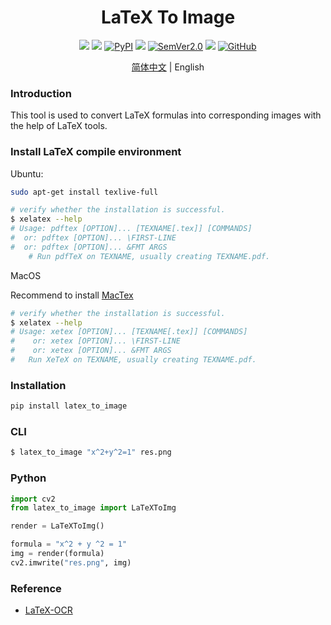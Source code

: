 <div align="center">
  <div align="center">
    <h1><b> LaTeX To Image</b></h1>
  </div>
  <a href=""><img src="https://img.shields.io/badge/Python->=3.6,<3.12-aff.svg"></a>
  <a href=""><img src="https://img.shields.io/badge/OS-Linux%2C%20Mac%2C%20Win-pink.svg"></a>
  <a href="https://pypi.org/project/latex-to-image/"><img alt="PyPI" src="https://img.shields.io/pypi/v/latex-to-image"></a>
  <a href="https://pepy.tech/project/latex-to-image"><img src="https://static.pepy.tech/personalized-badge/latex-to-image?period=total&units=abbreviation&left_color=grey&right_color=blue&left_text=Downloads""></a>
  <a href="https://semver.org/"><img alt="SemVer2.0" src="https://img.shields.io/badge/SemVer-2.0-brightgreen"></a>
  <a href="https://github.com/psf/black"><img src="https://img.shields.io/badge/code%20style-black-000000.svg"></a>
  <a href="https://github.com/SWHL/latex_to_image/blob/3aa9c53d43281e1527271da023440b8fa95a8dbf/LICENSE"><img alt="GitHub" src="https://img.shields.io/badge/license-MIT-blue"></a>

[简体中文](./docs/README_zh.md) | English
</div>

### Introduction
This tool is used to convert LaTeX formulas into corresponding images with the help of LaTeX tools.

### Install LaTeX compile environment
Ubuntu:
```bash
sudo apt-get install texlive-full

# verify whether the installation is successful.
$ xelatex --help
# Usage: pdftex [OPTION]... [TEXNAME[.tex]] [COMMANDS]
#  or: pdftex [OPTION]... \FIRST-LINE
#  or: pdftex [OPTION]... &FMT ARGS
    # Run pdfTeX on TEXNAME, usually creating TEXNAME.pdf.
```

MacOS

Recommend to install [MacTex](https://tug.org/mactex/mactex-download.html)

```bash
# verify whether the installation is successful.
$ xelatex --help
# Usage: xetex [OPTION]... [TEXNAME[.tex]] [COMMANDS]
#    or: xetex [OPTION]... \FIRST-LINE
#    or: xetex [OPTION]... &FMT ARGS
#   Run XeTeX on TEXNAME, usually creating TEXNAME.pdf.
```

### Installation
```bash
pip install latex_to_image
```

### CLI
```bash
$ latex_to_image "x^2+y^2=1" res.png
```

### Python
```python
import cv2
from latex_to_image import LaTeXToImg

render = LaTeXToImg()

formula = "x^2 + y ^2 = 1"
img = render(formula)
cv2.imwrite("res.png", img)
```


### Reference
- [LaTeX-OCR](https://github.com/lukas-blecher/LaTeX-OCR/blob/main/pix2tex/dataset/latex2png.py)
